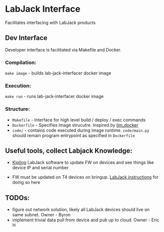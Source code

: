 # LabJack Interface
Facilitates interfacing with LabJack products

## Dev Interface
Developer interface is facilitated via Makefile and Docker.
### Compilation:
`make image` - builds lab-jack-interfacer docker image
### Execution:
`make run` - runs lab-jack-interfacer docker image
### Structure:
* `Makefile` - Interface for high level build / deploy / exec commands
* `Dockerfile` - Specifies image strucutre. Inspired by [ljm_docker](https://github.com/labjack/ljm_docker)
* `code/` - contains code executed during image runtime. `code/main.py` should remain program entrypoint as specified in `Dockerfile`


## Useful tools, collect Labjack Knowledge:
* [Kipling](https://labjack.com/support/software/installers/ljm) LabJack software to update FW on devices and see things like device IP and serial number

* FW must be updated on T4 devices on bringup. [LabJack instructions](https://labjack.com/support/firmware/t4) for doing so here

## TODOs:
* figure out network solution, likely all LabJack devices should live on same subnet. Owner - Byron 
* implement trivial data pull from device and pub up to cloud. Owner - Eric H